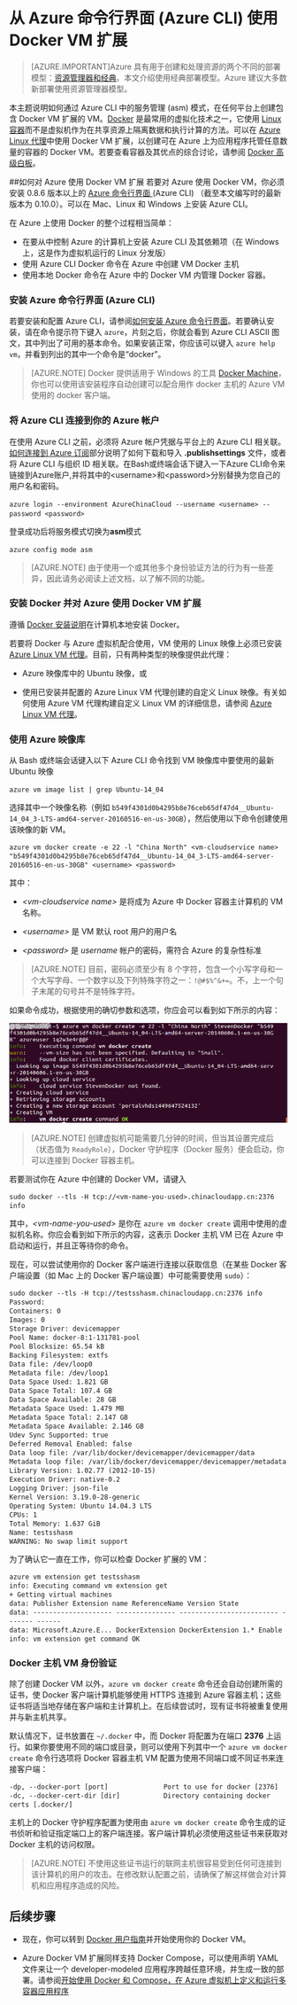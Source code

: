 <properties
	pageTitle="使用适用于 Azure 上的 Linux 的 Docker VM 扩展"
	description="介绍 Docker 以及 Azure 虚拟机扩展，并说明如何在 Azure 上，使用 Azure CLI 通过命令行以编程方式创建用作 Docker 主机的虚拟机。"
	services="virtual-machines-linux"
	documentationCenter=""
	authors="squillace"
	manager="timlt"
	editor="tysonn"
	tags="azure-service-management"/>

<tags
	ms.service="virtual-machines-linux"
	ms.date="01/04/2016"
	wacn.date="02/26/2016"/>

# 从 Azure 命令行界面 (Azure CLI) 使用 Docker VM 扩展

> [AZURE.IMPORTANT]Azure 具有用于创建和处理资源的两个不同的部署模型：[资源管理器和经典](/documentation/articles/resource-manager-deployment-model)。本文介绍使用经典部署模型。Azure 建议大多数新部署使用资源管理器模型。

本主题说明如何通过 Azure CLI 中的服务管理 (asm) 模式，在任何平台上创建包含 Docker VM 扩展的 VM。[Docker](https://www.docker.com/) 是最常用的虚拟化技术之一，它使用 [Linux 容器](http://zh.wikipedia.org/wiki/LXC)而不是虚拟机作为在共享资源上隔离数据和执行计算的方法。可以在 [Azure Linux 代理](/documentation/articles/virtual-machines-linux-agent-user-guide)中使用 Docker VM 扩展，以创建可在 Azure 上为应用程序托管任意数量的容器的 Docker VM。若要查看容器及其优点的综合讨论，请参阅 [Docker 高级白板](http://channel9.msdn.com/Blogs/Regular-IT-Guy/Docker-High-Level-Whiteboard)。


##如何对 Azure 使用 Docker VM 扩展
若要对 Azure 使用 Docker VM，你必须安装 0.8.6 版本以上的 [Azure 命令行界面 ](https://github.com/Azure/azure-sdk-tools-xplat)(Azure CLI) （截至本文编写时的最新版本为 0.10.0）。可以在 Mac、Linux 和 Windows 上安装 Azure CLI。


在 Azure 上使用 Docker 的整个过程相当简单：

+ 在要从中控制 Azure 的计算机上安装 Azure CLI 及其依赖项（在 Windows 上，这是作为虚拟机运行的 Linux 分发版）
+ 使用 Azure CLI Docker 命令在 Azure 中创建 VM Docker 主机
+ 使用本地 Docker 命令在 Azure 中的 Docker VM 内管理 Docker 容器。


### 安装 Azure 命令行界面 (Azure CLI)

若要安装和配置 Azure CLI，请参阅[如何安装 Azure 命令行界面](/documentation/articles/xplat-cli-install)。若要确认安装，请在命令提示符下键入 `azure`，片刻之后，你就会看到 Azure CLI ASCII 图文，其中列出了可用的基本命令。如果安装正常，你应该可以键入 `azure help vm`，并看到列出的其中一个命令是“docker”。

> [AZURE.NOTE] Docker 提供适用于 Windows 的工具 [Docker Machine](https://docs.docker.com/installation/windows/)，你也可以使用该安装程序自动创建可以配合用作 docker 主机的 Azure VM 使用的 docker 客户端。

### 将 Azure CLI 连接到你的 Azure 帐户
在使用 Azure CLI 之前，必须将 Azure 帐户凭据与平台上的 Azure CLI 相关联。[如何连接到 Azure 订阅](/documentation/articles/xplat-cli-connect)部分说明了如何下载和导入 **.publishsettings** 文件，或者将 Azure CLI 与组织 ID 相关联。在Bash或终端会话下键入一下Azure CLI命令来链接到Azure账户,并将其中的<username\>和<password\>分别替换为您自己的用户名和密码。

`azure login --environment AzureChinaCloud --username <username> --password <password>`

登录成功后将服务模式切换为**asm**模式

`azure config mode asm`

> [AZURE.NOTE] 由于使用一个或其他多个身份验证方法的行为有一些差异，因此请务必阅读上述文档，以了解不同的功能。

### 安装 Docker 并对 Azure 使用 Docker VM 扩展
遵循 [Docker 安装说明](https://docs.docker.com/installation/#installation)在计算机本地安装 Docker。

若要将 Docker 与 Azure 虚拟机配合使用，VM 使用的 Linux 映像上必须已安装 [Azure Linux VM 代理](/documentation/articles/virtual-machines-linux-agent-user-guide)。目前，只有两种类型的映像提供此代理：

+ Azure 映像库中的 Ubuntu 映像，或

+ 使用已安装并配置的 Azure Linux VM 代理创建的自定义 Linux 映像。有关如何使用 Azure VM 代理构建自定义 Linux VM 的详细信息，请参阅 [Azure Linux VM 代理](/documentation/articles/virtual-machines-linux-agent-user-guide)。

### 使用 Azure 映像库

从 Bash 或终端会话键入以下 Azure CLI 命令找到 VM 映像库中要使用的最新 Ubuntu 映像

`azure vm image list | grep Ubuntu-14_04`

选择其中一个映像名称（例如 `b549f4301d0b4295b8e76ceb65df47d4__Ubuntu-14_04_3-LTS-amd64-server-20160516-en-us-30GB`），然后使用以下命令创建使用该映像的新 VM。

	
	azure vm docker create -e 22 -l "China North" <vm-cloudservice name> "b549f4301d0b4295b8e76ceb65df47d4__Ubuntu-14_04_3-LTS-amd64-server-20160516-en-us-30GB" <username> <password>
	

其中：

+ *&lt;vm-cloudservice name&gt;* 是将成为 Azure 中 Docker 容器主计算机的 VM 名称。

+  *&lt;username&gt;* 是 VM 默认 root 用户的用户名

+ *&lt;password&gt;* 是 *username* 帐户的密码，需符合 Azure 的复杂性标准

> [AZURE.NOTE] 目前，密码必须至少有 8 个字符，包含一个小写字母和一个大写字母、一个数字以及下列特殊字符之一：`!@#$%^&+=`。不，上一个句子末尾的句号并不是特殊字符。

如果命令成功，根据使用的确切参数和选项，你应会可以看到如下所示的内容：

![](./media/virtual-machines-linux-classic-cli-use-docker/dockercreateresults.png)

> [AZURE.NOTE] 创建虚拟机可能需要几分钟的时间，但当其设置完成后（状态值为 `ReadyRole`），Docker 守护程序（Docker 服务）便会启动，你可以连接到 Docker 容器主机。

若要测试你在 Azure 中创建的 Docker VM，请键入

	sudo docker --tls -H tcp://<vm-name-you-used>.chinacloudapp.cn:2376 info

其中，*&lt;vm-name-you-used&gt;* 是你在 `azure vm docker create` 调用中使用的虚拟机名称。你应会看到如下所示的内容，这表示 Docker 主机 VM 已在 Azure 中启动和运行，并且正等待你的命令。

现在，可以尝试使用你的 Docker 客户端进行连接以获取信息（在某些 Docker 客户端设置（如 Mac 上的 Docker 客户端设置）中可能需要使用 `sudo`）：

	sudo docker --tls -H tcp://testsshasm.chinacloudapp.cn:2376 info
	Password:
	Containers: 0
	Images: 0
	Storage Driver: devicemapper
	Pool Name: docker-8:1-131781-pool
	Pool Blocksize: 65.54 kB
	Backing Filesystem: extfs
	Data file: /dev/loop0
	Metadata file: /dev/loop1
	Data Space Used: 1.821 GB
	Data Space Total: 107.4 GB
	Data Space Available: 28 GB
	Metadata Space Used: 1.479 MB
	Metadata Space Total: 2.147 GB
	Metadata Space Available: 2.146 GB
	Udev Sync Supported: true
	Deferred Removal Enabled: false
	Data loop file: /var/lib/docker/devicemapper/devicemapper/data
	Metadata loop file: /var/lib/docker/devicemapper/devicemapper/metadata
	Library Version: 1.02.77 (2012-10-15)
	Execution Driver: native-0.2
	Logging Driver: json-file
	Kernel Version: 3.19.0-28-generic
	Operating System: Ubuntu 14.04.3 LTS
	CPUs: 1
	Total Memory: 1.637 GiB
	Name: testsshasm
	WARNING: No swap limit support

为了确认它一直在工作，你可以检查 Docker 扩展的 VM：

	azure vm extension get testsshasm
	info: Executing command vm extension get
	+ Getting virtual machines
	data: Publisher Extension name ReferenceName Version State
	data: -------------------- --------------- ------------------------- ------- ------
	data: Microsoft.Azure.E... DockerExtension DockerExtension 1.* Enable
	info: vm extension get command OK

### Docker 主机 VM 身份验证

除了创建 Docker VM 以外，`azure vm docker create` 命令还会自动创建所需的证书，使 Docker 客户端计算机能够使用 HTTPS 连接到 Azure 容器主机；这些证书将适当地存储在客户端和主计算机上。在后续尝试时，现有证书将被重复使用并与新主机共享。

默认情况下，证书放置在 `~/.docker` 中，而 Docker 将配置为在端口 **2376** 上运行。如果你要使用不同的端口或目录，则可以使用下列其中一个 `azure vm docker create` 命令行选项将 Docker 容器主机 VM 配置为使用不同端口或不同证书来连接客户端：

	
	-dp, --docker-port [port]              Port to use for docker [2376]
	-dc, --docker-cert-dir [dir]           Directory containing docker certs [.docker/]
	

主机上的 Docker 守护程序配置为使用由 `azure vm docker create` 命令生成的证书侦听和验证指定端口上的客户端连接。客户端计算机必须使用这些证书来获取对 Docker 主机的访问权限。

> [AZURE.NOTE] 不使用这些证书运行的联网主机很容易受到任何可连接到该计算机的用户的攻击。在修改默认配置之前，请确保了解这样做会对计算机和应用程序造成的风险。

## 后续步骤

* 现在，你可以转到 [Docker 用户指南]并开始使用你的 Docker VM。

* Azure Docker VM 扩展同样支持 Docker Compose，可以使用声明 YAML 文件来让一个 developer-modeled 应用程序跨越任意环境，并生成一致的部署。请参阅[开始使用 Docker 和 Compose，在 Azure 虚拟机上定义和运行多容器应用程序]

<!--Anchors-->
[Subheading 1]: #subheading-1
[Subheading 2]: #subheading-2
[Subheading 3]: #subheading-3
[Next steps]: #next-steps

[How to use the Docker VM Extension with Azure]: #How-to-use-the-Docker-VM-Extension-with-Azure
[Virtual Machine Extensions for Linux and Windows]: #Virtual-Machine-Extensions-For-Linux-and-Windows
[Container and Container Management Resources for Azure]: #Container-and-Container-Management-Resources-for-Azure



<!--Link references-->
[Link 1 to another azure.microsoft.com documentation topic]: /documentation/articles/virtual-machines-windows-hero-tutorial
[Link 2 to another azure.microsoft.com documentation topic]: /documentation/articles/web-sites-custom-domain-name
[Link 3 to another azure.microsoft.com documentation topic]: /documentation/articles/storage-whatis-account

[Docker 用户指南]: https://docs.docker.com/userguide/
 
[开始使用 Docker 和 Compose，在 Azure 虚拟机上定义和运行多容器应用程序]: /documentation/articles/virtual-machines-linux-docker-compose-quickstart

<!---HONumber=Mooncake_0215_2016-->